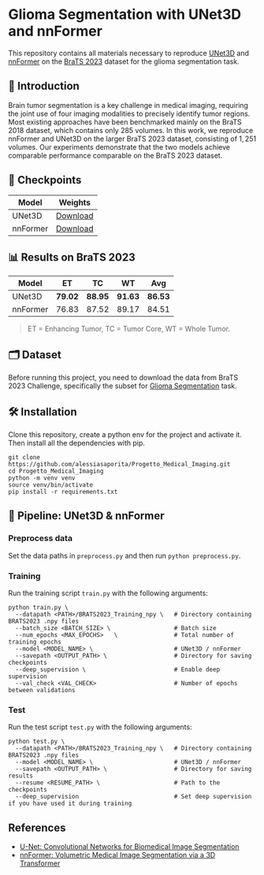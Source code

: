 # Glioma Segmentation with UNet3D and nnFormer
This repository contains all materials necessary to reproduce [UNet3D](https://lmb.informatik.uni-freiburg.de/people/ronneber/u-net/) and [nnFormer](https://github.com/282857341/nnFormer) on the [BraTS 2023](https://www.synapse.org/Synapse:syn51156910/wiki/) dataset for the glioma segmentation task.

## 📖 Introduction
Brain tumor segmentation is a key challenge in medical imaging, requiring the joint use of four imaging modalities to precisely identify tumor regions. Most existing approaches have been benchmarked mainly on the BraTS 2018 dataset, which contains only $285$ volumes. In this work, we reproduce nnFormer and UNet3D on the larger BraTS 2023 dataset, consisting of $1,251$ volumes. Our experiments demonstrate that the two models achieve comparable performance comparable on the BraTS 2023 dataset.

## 🔗 Checkpoints

| Model   | Weights |
|------------|------------|
| UNet3D     | [Download](https://huggingface.co/alessiasaporita/UNet3D_Brats23) |
| nnFormer   | [Download](https://huggingface.co/alessiasaporita/nnFormer_Brats23) |


## 📊 Results on BraTS 2023
| Model         | ET        | TC        | WT        | Avg              |
|---------------|-----------|-----------|-----------|------------------|
| UNet3D        | **79.02** | **88.95** | **91.63** | **86.53**        |
| nnFormer      | 76.83     | 87.52     | 89.17     | 84.51            |

> ET = Enhancing Tumor, TC = Tumor Core, WT = Whole Tumor.

## 🗂️ Dataset
Before running this project, you need to download the data from BraTS 2023 Challenge, specifically the subset for [Glioma Segmentation](https://www.synapse.org/Synapse:syn51156910/wiki/622351) task.


## 🛠️ Installation
Clone this repository, create a python env for the project and activate it. Then install all the dependencies with pip.
```
git clone https://github.com/alessiasaporita/Progetto_Medical_Imaging.git
cd Progetto_Medical_Imaging
python -m venv venv
source venv/bin/activate
pip install -r requirements.txt
```

## 🧩 Pipeline: UNet3D & nnFormer 
### Preprocess data
Set the data paths in `preprocess.py` and then run `python preprocess.py`.

### Training
Run the training script `train.py` with the following arguments:
```
python train.py \
  --datapath <PATH>/BRATS2023_Training_npy \   # Directory containing BRATS2023 .npy files
  --batch_size <BATCH_SIZE> \                  # Batch size
  --num_epochs <MAX_EPOCHS>   \                # Total number of training epochs
  --model <MODEL_NAME> \                       # UNet3D / nnFormer
  --savepath <OUTPUT_PATH> \                   # Directory for saving checkpoints 
  --deep_supervision \                         # Enable deep supervision
  --val_check <VAL_CHECK>                      # Number of epochs between validations
```

### Test
Run the test script `test.py` with the following arguments:
```
python test.py \
  --datapath <PATH>/BRATS2023_Training_npy \   # Directory containing BRATS2023 .npy files
  --model <MODEL_NAME> \                       # UNet3D / nnFormer
  --savepath <OUTPUT_PATH> \                   # Directory for saving results
  --resume <RESUME_PATH> \                     # Path to the checkpoints 
  --deep_supervision                           # Set deep supervision if you have used it during training
```

## References
* [U-Net: Convolutional Networks for Biomedical Image Segmentation](https://lmb.informatik.uni-freiburg.de/people/ronneber/u-net/)
* [nnFormer: Volumetric Medical Image Segmentation via a 3D Transformer](https://github.com/282857341/nnFormer)

